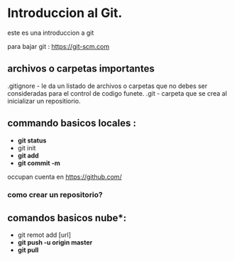 # Introduccion al Git.


este es una introduccion a git 

para bajar git : https://git-scm.com


## archivos o carpetas importantes 

.gitignore - le da un listado de archivos o carpetas que no debes ser consideradas para el control de codigo funete.
.git - carpeta que se crea al inicializar un  repositiorio.

## commando  basicos locales :

- **git status**
- git init
- **git add**
- **git commit -m**


occupan cuenta en https://github.com/

### como crear un repositorio?


## comandos basicos nube*:

- git remot add [url]
- **git push -u origin master**
- **git pull**

